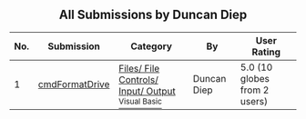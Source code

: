﻿<div align="center">

## All Submissions by Duncan Diep

</div>

No.  | Submission | Category | By   | User Rating
---- | ---------- | -------- | ---- | -----------
1 | [cmdFormatDrive<br />](https://github.com/Planet-Source-Code/duncan-diep-cmdformatdrive__1-68) | [Files/ File Controls/ Input/ Output<br /><sup>Visual Basic</sup>](../ByCategory/files-file-controls-input-output__1-3.md) | Duncan Diep | 5.0 (10 globes from 2 users)
